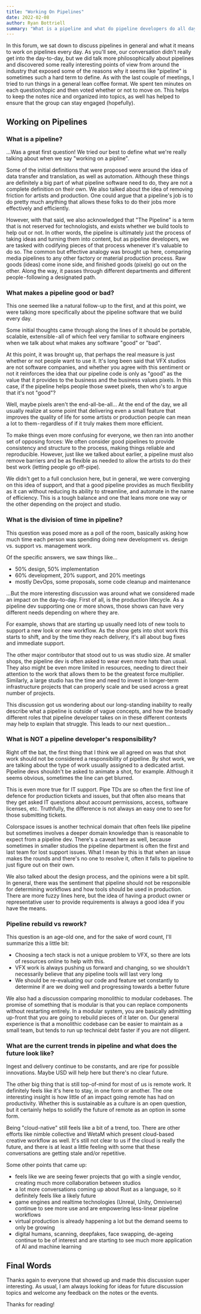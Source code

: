 ```yaml
---
title: "Working On Pipelines"
date: 2022-02-08
author: Ryan Bottriell
summary: "What is a pipeline and what do pipeline developers do all day?"
---
```


In this forum, we sat down to discuss pipelines in general and what it means to work on pipelines every day. As you'll see, our conversation didn't really get into the day-to-day, but we did talk more philosophically about pipelines and discovered some really interesting points of view from around the industry that exposed some of the reasons why it seems like "pipeline" is sometimes such a hard term to define.
As with the last couple of meetings, I tried to run things in a general lean coffee format. We spent ten minutes on each question/topic and then voted whether or not to move on. This helps to keep the notes nice and organized into topics, as well has helped to ensure that the group can stay engaged (hopefully).

## Working on Pipelines

### What is a pipeline?

…Was a great first question! We tried our best to define what we're really talking about when we say "working on a pipline".

Some of the initial definitions that were proposed were around the idea of data transfer and translation, as well as automation. Although these things are definitely a big part of what pipeline software need to do, they are not a complete definition on their own.
We also talked about the idea of removing friction for artists and production. One could argue that a pipeline's job is to do pretty much anything that allows these folks to do their jobs more effectively and efficiently.

However, with that said, we also acknowledged that "The Pipeline" is a term that is not reserved for technologists, and exists whether we build tools to help out or not. In other words, the pipeline is ultimately just the process of taking ideas and turning them into content, but as pipeline developers, we are tasked with codifying pieces of that process whenever it's valuable to do so.
The common but effective analogy was brought up here, comparing media pipelines to any other factory or material production process. Raw goods (ideas) come inone side, and finished goods (pixels) go out on the other. Along the way, it passes through different departments and different people - following a designated path.

### What makes a pipeline good or bad?

This one seemed like a natural follow-up to the first, and at this point, we were talking more specifically about the pipeline software that we build every day.

Some initial thoughts came through along the lines of it should be portable, scalable, extensible - all of which feel very familiar to software engineers when we talk about what makes any software "good" or "bad".

At this point, it was brought up, that perhaps the real measure is just whether or not people want to use it. It's long been said that VFX studios are not software companies, and whether you agree with this sentiment or not it reinforces the idea that our pipeline code is only as "good" as the value that it provides to the business and the business values pixels. In this case, if the pipeline helps people those sweet pixels, then who's to argue that it's not "good"?

Well, maybe pixels aren't the end-all-be-all… At the end of the day, we all usually realize at some point that delivering even a small feature that improves the quality of life for some artists or production people can mean a lot to them - regardless of if it truly makes them more efficient.

To make things even more confusing for everyone, we then ran into another set of opposing forces: We often consider good pipelines to provide consistency and structure to the process, making things reliable and reproducible. However, just like we talked about earlier, a pipeline must also remove barriers and be as flexible as needed to allow the artists to do their best work (letting people go off-pipe).

We didn't get to a full conclusion here, but in general, we were converging on this idea of support, and that a good pipeline provides as much flexibility as it can without reducing its ability to streamline, and automate in the name of efficiency. This is a tough balance and one that leans more one way or the other depending on the project and studio.

### What is the division of time in pipeline?

This question was posed more as a poll of the room, basically asking how much time each person was spending doing new development vs. design vs. support vs. management work.

Of the specific answers, we saw things like…

- 50% design, 50% implementation
- 60% development, 20% support, and 20% meetings
- mostly DevOps, some proposals, some code cleanup and maintenance

…But the more interesting discussion was around what we considered made an impact on the day-to-day. First of all, is the production lifecycle. As a pipeline dev supporting one or more shows, those shows can have very different needs depending on where they are.

For example, shows that are starting up usually need lots of new tools to support a new look or new workflow. As the show gets into shot work this starts to shift, and by the time they reach delivery, it's all about bug fixes and immediate support.

The other major contributor that stood out to us was studio size. At smaller shops, the pipeline dev is often asked to wear even more hats than usual. They also might be even more limited in resources, needing to direct their attention to the work that allows them to be the greatest force multiplier. Similarly, a large studio has the time and need to invest in longer-term infrastructure projects that can properly scale and be used across a great number of projects.

This discussion got us wondering about our long-standing inability to really describe what a pipeline is outside of vague concepts, and how the broadly different roles that pipeline developer takes on in these different contexts may help to explain that struggle. This leads to our next question…

### What is NOT a pipeline developer's responsibility?

Right off the bat, the first thing that I think we all agreed on was that shot work should not be considered a responsibility of pipeline. By shot work, we are talking about the type of work usually assigned to a dedicated artist. Pipeline devs shouldn't be asked to animate a shot, for example. Although it seems obvious, sometimes the line can get blurred.

This is even more true for IT support. Pipe TDs are so often the first line of defence for production tickets and issues, but that often also means that they get asked IT questions about account permissions, access, software licenses, etc. Truthfully, the difference is not always an easy one to see for those submitting tickets.

Colorspace issues is another technical domain that often feels like pipeline but sometimes involves a deeper domain knowledge than is reasonable to expect from a pipeline dev. There's a caveat here as well, because sometimes in smaller studios the pipeline department is often the first and last team for lost support issues. What I mean by this is that when an issue makes the rounds and there's no one to resolve it, often it falls to pipeline to just figure out on their own.

We also talked about the design process, and the opinions were a bit split. In general, there was the sentiment that pipeline should not be responsible for determining workflows and how tools should be used in production. There are more fuzzy lines here, but the idea of having a product owner or representative user to provide requirements is always a good idea if you have the means.

### Pipeline rebuild vs rework?

This question is an age-old one, and for the sake of word count, I'll summarize this a little bit:

- Choosing a tech stack is not a unique problem to VFX, so there are lots of resources online to help with this.
- VFX work is always pushing us forward and changing, so we shouldn't necessarily believe that any pipeline tools will last very long
- We should be re-evaluating our code and feature set constantly to determine if are we doing well and progressing towards a better future

We also had a discussion comparing monolithic to modular codebases. The promise of something that is modular is that you can replace components without restarting entirely. In a modular system, you are basically admitting up-front that you are going to rebuild pieces of it later on. Our general experience is that a monolithic codebase can be easier to maintain as a small team, but tends to run up technical debt faster if you are not diligent.

### What are the current trends in pipeline and what does the future look like?

Ingest and delivery continue to be constants, and are ripe for possible innovations. Maybe USD will help here but there's no clear future.

The other big thing that is still top-of-mind for most of us is remote work. It definitely feels like it's here to stay, in one form or another. The one interesting insight is how little of an impact going remote has had on productivity. Whether this is sustainable as a culture is an open question, but it certainly helps to solidify the future of remote as an option in some form.

Being "cloud-native" still feels like a bit of a trend, too. There are other efforts like nimble collective and WetaM which present cloud-based creative workflow as well. It's still not clear to us if the cloud is really the future, and there is at least a little feeling with some that these conversations are getting stale and/or repetitive.

Some other points that came up:

- feels like we are seeing fewer projects that go with a single vendor, creating much more collaboration between studios
- a lot more conversations coming up about Rust as a language, so it definitely feels like a likely future
- game engines and realtime technologies (Unreal, Unity, Omniverse) continue to see more use and are empowering less-linear pipeline workflows
- virtual production is already happening a lot but the demand seems to only be growing
- digital humans, scanning, deepfakes, face swapping, de-ageing continue to be of interest and are starting to see much more application of AI and machine learning

## Final Words

Thanks again to everyone that showed up and made this discussion super interesting. As usual, I am always looking for ideas for future discussion topics and welcome any feedback on the notes or the events.

Thanks for reading!
